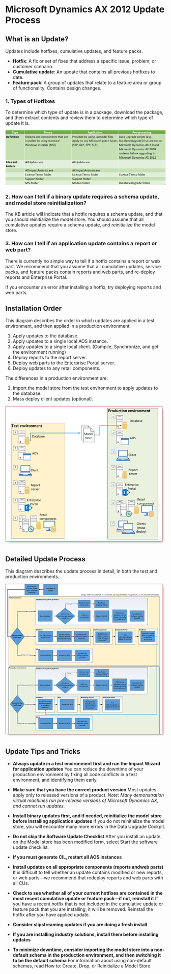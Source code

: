 # Microsoft Dynamics AX 2012 Update Process


## What is an Update?

Updates include hotfixes, cumulative updates, and feature packs.

* **Hotfix**: A fix or set of fixes that address a specific issue, problem, or customer scenario.
* **Cumulative update**: An update that contains all previous hotfixes to date.
* **Feature pack**: A group of updates that relate to a feature area or group of functionality. Contains design changes.

### 1. Types of Hotfixes

To determine which type of update is in a package, download the package, and then extract contents and review
them to determine which type of update it is.

![Image](Types-of-Hotfixes.png "Types of Hotfixes")

### 2. How can I tell if a binary update requires a schema update, and model store reinitialization?

The KB article will indicate  that a hotfix requires a schema update, and that you should reinitialize the model store.
You should assume that all cumulative updates require a schema update, and reinitialize the model store.

### 3. How can I tell if an application update contains a report or web part?

There is currently no simple way to tell if a hotfix contains a report or web part. We recommend that you assume that all cumulative updates, service packs, and feature packs contain reports and web parts, and re-deploy reports and Enterprise Portal.

If you encounter an error after installing a hotfix, try deploying reports and web parts.

## Installation Order

This diagram describes the order in which updates are applied in a test environment, and then applied in a production environment.

1. Apply updates to the database.
2. Apply updates to a single local AOS instance.
3. Apply updates to a single local client. (Compile, Synchronize, and get the environment running)
4. Deploy reports to the report server.
5. Deploy web parts to the Enterprise Portal server.
6. Deploy updates to any retail components.

The differences in a production environment are:

1. Import the model store from the test environment to apply updates to the database.
7. Mass deploy client updates (optional).

![Image](Installation-Order.png "Installation-Order")

## Detailed Update Process

This diagram describes the update process in detail, in both the test and production environments.

![Image](Detailed-Update-Process.png "Detailed Update Process")

## Update Tips and Tricks

* **Always update in a test environment first and run the Impact Wizard for application updates**
You can reduce the downtime of your production environment by fixing all code conflicts in a test environment, and identifying them early.

* **Make sure that you have the correct product version**
Most updates apply only to released versions of a product.
*Note: Many demonstration virtual machines run pre-release versions of Microsoft Dynamics AX, and cannot run updates.*

* **Install binary updates first, and if needed, reinitialize the model store before installing application updates**
If you do not reinitialize the model store, you will encounter many more errors in the Data Upgrade Cockpit.

* **Do not skip the Software Update Checklist**
After you install an update, on the Model store has been modified form, select Start the software update checklist.

* **If you must generate CIL, restart all AOS instances**

* **Install updates on all appropriate components (reports andweb parts)**
It is difficult to tell whether an update contains modified or new reports, or web parts—we recommend that redeploy reports and web parts with all CUs.

* **Check to see whether all of your current hotfixes are contained in the most recent cumulative update or feature pack—if not, reinstall it**
If you have a recent hotfix that is not included in the cumulative update or feature pack that you are installing, it will be removed. Reinstall the hotfix after you have applied update.

* **Consider slipstreaming updates if you are doing a fresh install**

* **If you are installing industry solutions, install them before installing updates**

* **To minimize downtime, consider importing the model store into a non-default schema in the production environment, and then switching it to be the default schema**
For information about using non-default schemas, read How to: Create, Drop, or Reinitialize a Model Store.

